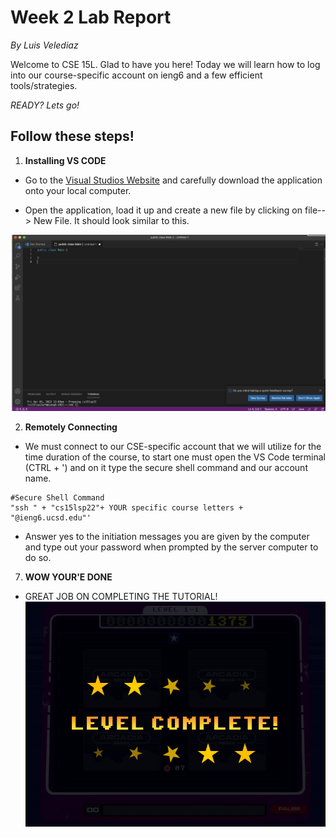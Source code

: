# Week 2 Lab Report
*By Luis Velediaz*

Welcome to CSE 15L. Glad to have you here! Today we will learn how to log into our course-specific account on ieng6 and a few efficient tools/strategies.

*READY? Lets go!*

## Follow these steps!

1) **Installing VS CODE**
- Go to the [Visual Studios Website](https://code.visualstudio.com/) and carefully download the application onto your local computer.
 
- Open the application, load it up and create a new file by clicking on file--> New File. It should look similar to this.

![Lab 2 Part A](lab2screenshot1.png)


2) **Remotely Connecting**
- We must connect to our CSE-specific account that we will utilize for the time duration of the course, to start one must open the VS Code terminal (CTRL + ') and on it type the secure shell command and our account name. 

```
#Secure Shell Command
"ssh " + "cs15lsp22"+ YOUR specific course letters + "@ieng6.ucsd.edu"'
```

- Answer yes to the initiation messages you are given by the computer and type out your password when prompted by the server computer to do so.


7) **WOW YOUR'E DONE**
- GREAT JOB ON COMPLETING THE TUTORIAL! 
![Lab Complete](levelComplete.png) 
